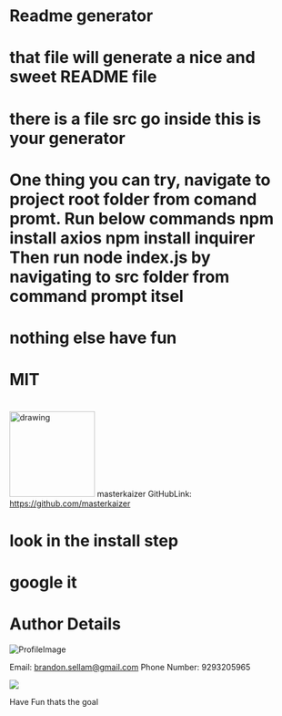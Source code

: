
# Readme generator 

# that file will generate a nice and sweet README file
# there is a file src go inside this is your generator
# One thing you can try, navigate to project root folder from comand promt. Run below commands npm install axios npm install inquirer Then run node index.js by navigating to src folder from command prompt itsel
# nothing else have fun
# MIT
# 
            
 <img src="https://avatars0.githubusercontent.com/u/62270445?v=4" alt="drawing" width="150" display="inline"/> masterkaizer  GitHubLink: https://github.com/masterkaizer
# look in the install step
# google it 
# Author Details 



![ProfileImage](https://avatars0.githubusercontent.com/u/62270445?v=4)

Email: brandon.sellam@gmail.com
Phone Number: 9293205965



<img src="https://giphy.com/gifs/dAuqc8iaF0ZnxeHPaN/html5">


Have Fun thats the goal

